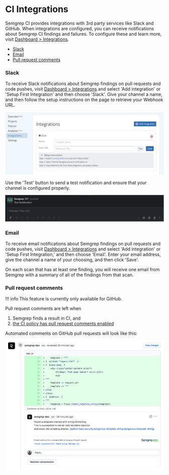 # CI Integrations

Semgrep CI provides integrations with 3rd party services like Slack and GitHub. When integrations are configured, you can receive notifications about Semgrep CI findings and failures. To configure these and learn more, visit [Dashboard > Integrations](https://semgrep.dev/manage/notifications).

- [Slack](#slack)
- [Email](#email)
- [Pull request comments](#pull-request-comments)

### Slack

To receive Slack notifications about Semgrep findings on pull requests and code pushes, visit [Dashboard > Integrations](https://semgrep.dev/manage/notifications) and select 'Add integration' or 'Setup First Integration' and then choose 'Slack'. Give your channel a name, and then follow the setup instructions on the page to retrieve your Webhook URL.

![An empty Slack channel integration that still needs to be filled in](img/notification-setup.png "An empty Slack channel integration that still needs to be filled in")

Use the 'Test' button to send a test notification and ensure that your channel is configured properly.

![A correctly configured Slack webhook will send a notification like this](img/test-notification.png "Correctly configured webhook will send a notification like this")

### Email

To receive email notifications about Semgrep findings on pull requests and code pushes, visit [Dashboard > Integrations](https://semgrep.dev/manage/notifications) and select 'Add integration' or 'Setup First Integration,' and then choose 'Email'. Enter your email address, give the channel a name of your choosing, and then click 'Save'.

On each scan that has at least one finding, you will receive one email from Semgrep with a summary of all of the findings from that scan.

### Pull request comments

!!! info
    This feature is currently only available for GitHub.

Pull request comments are left when

1. Semgrep finds a result in CI, and
2. [the CI policy has pull request comments enabled](managing-policy.md#changing-policy-actions)

Automated comments on GitHub pull requests will look like this:

![GitHub Pull Request Comment](img/semgrep-pull-request.png "Comments on GitHub Pull Request")
